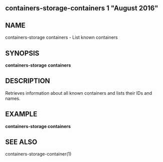 ## containers-storage-containers 1 "August 2016"

## NAME
containers-storage containers - List known containers

## SYNOPSIS
**containers-storage** **containers**

## DESCRIPTION
Retrieves information about all known containers and lists their IDs and names.

## EXAMPLE
**containers-storage containers**

## SEE ALSO
containers-storage-container(1)
